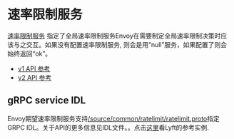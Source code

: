 # 速率限制服务

[速率限制服务](../intro/arch_overview/global_rate_limiting.md#arch-overview-rate-limit) 指定了全局速率限制服务Envoy在需要制定全局速率限制决策时应该与之交互。如果没有配置速率限制服务, 则会是用“null”服务，如果配置了则会始终返回“ok”。

- [v1 API 参考](../api-v1/rate_limit.md#config-rate-limit-service-v1)
- [v2 API 参考](../api-v2/config/ratelimit/v2/rls.proto.md#envoy-api-msg-config-ratelimit-v2-ratelimitserviceconfig)

## gRPC service IDL

Envoy期望速率限制服务支持[/source/common/ratelimit/ratelimit.proto](https://github.com/envoyproxy/envoy/blob/master//source/common/ratelimit/ratelimit.proto)指定GRPC IDL。关于API的更多信息见IDL文件。。点击[这里](https://github.com/lyft/ratelimit)看Lyft的参考实例.
